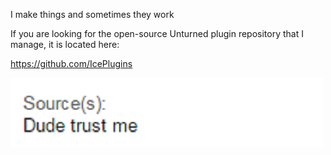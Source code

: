 I make things and sometimes they work

If you are looking for the open-source Unturned plugin repository that I manage, it is located here:

https://github.com/IcePlugins

![trustme](https://raw.githubusercontent.com/ExtraConcentratedJuice/ExtraConcentratedJuice/master/1563442822555.png)
